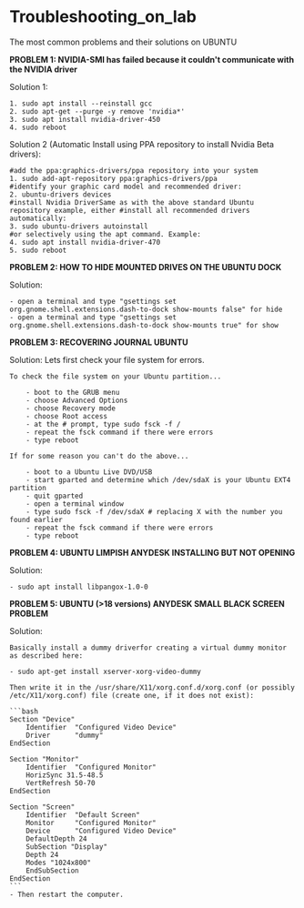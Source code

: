 # Troubleshooting_on_lab
The most common problems and their solutions on UBUNTU


**PROBLEM 1: NVIDIA-SMI has failed because it couldn't communicate with the NVIDIA driver**

Solution 1:

	1. sudo apt install --reinstall gcc
	2. sudo apt-get --purge -y remove 'nvidia*'
	3. sudo apt install nvidia-driver-450 
	4. sudo reboot

Solution 2 (Automatic Install using PPA repository to install Nvidia Beta drivers):

	#add the ppa:graphics-drivers/ppa repository into your system
	1. sudo add-apt-repository ppa:graphics-drivers/ppa
	#identify your graphic card model and recommended driver: 
	2. ubuntu-drivers devices
	#install Nvidia DriverSame as with the above standard Ubuntu repository example, either #install all recommended drivers automatically: 
	3. sudo ubuntu-drivers autoinstall
	#or selectively using the apt command. Example: 
	4. sudo apt install nvidia-driver-470
	5. sudo reboot

**PROBLEM 2: HOW TO HIDE MOUNTED DRIVES ON THE UBUNTU DOCK**

Solution:

	- open a terminal and type "gsettings set org.gnome.shell.extensions.dash-to-dock show-mounts false" for hide
	- open a terminal and type "gsettings set org.gnome.shell.extensions.dash-to-dock show-mounts true" for show
	
**PROBLEM 3: RECOVERING JOURNAL UBUNTU**

Solution:
	Lets first check your file system for errors.

	To check the file system on your Ubuntu partition...

	    - boot to the GRUB menu
	    - choose Advanced Options
	    - choose Recovery mode
	    - choose Root access
	    - at the # prompt, type sudo fsck -f /
	    - repeat the fsck command if there were errors
	    - type reboot

	If for some reason you can't do the above...

	    - boot to a Ubuntu Live DVD/USB
	    - start gparted and determine which /dev/sdaX is your Ubuntu EXT4 partition
	    - quit gparted
	    - open a terminal window
	    - type sudo fsck -f /dev/sdaX # replacing X with the number you found earlier
	    - repeat the fsck command if there were errors
	    - type reboot
	
**PROBLEM 4: UBUNTU LIMPISH ANYDESK INSTALLING BUT NOT OPENING**

Solution:

	- sudo apt install libpangox-1.0-0

**PROBLEM 5: UBUNTU (>18 versions) ANYDESK SMALL BLACK SCREEN PROBLEM**

Solution:
	
	Basically install a dummy driverfor creating a virtual dummy monitor as described here:

	- sudo apt-get install xserver-xorg-video-dummy

	Then write it in the /usr/share/X11/xorg.conf.d/xorg.conf (or possibly /etc/X11/xorg.conf) file (create one, if it does not exist):

	```bash
	Section "Device"
	    Identifier  "Configured Video Device"
	    Driver      "dummy"
	EndSection

	Section "Monitor"
	    Identifier  "Configured Monitor"
	    HorizSync 31.5-48.5
	    VertRefresh 50-70
	EndSection

	Section "Screen"
	    Identifier  "Default Screen"
	    Monitor     "Configured Monitor"
	    Device      "Configured Video Device"
	    DefaultDepth 24
	    SubSection "Display"
	    Depth 24
	    Modes "1024x800"
	    EndSubSection
	EndSection
	```
	- Then restart the computer.
	